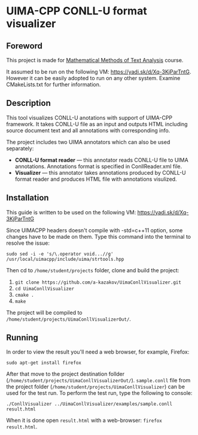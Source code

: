 # UIMA-CPP CONLL-U format visualizer

## Foreword

This project is made for [Mathematical Methods of Text Analysis](https://github.com/mathtexts/) course.

It assumed to be run on the following VM: https://yadi.sk/d/Xq-3KjParTntG. However it can be easily adopted to run on any other system. Examine CMakeLists.txt for further information.

## Description

This tool visualizes CONLL-U anotations with support of UIMA-CPP framework. 
It takes CONLL-U file as an input and outputs HTML including source document text and all annotations with corresponding info.

The project includes two UIMA annotators which can also be used separately:
* **CONLL-U format reader** — this annotator reads CONLL-U file to UIMA annotations. Annotations format is specified in ConllReader.xml file.
* **Visualizer** — this annotator takes annotations produced by CONLL-U format reader and produces HTML file with annotations visulized.

## Installation

This guide is written to be used on the following VM: https://yadi.sk/d/Xq-3KjParTntG

Since UIMACPP headers doesn't compile with -std=c++11 option, some changes have to be made on them. Type this command into the terminal to resolve the issue:

`sudo sed -i -e 's/\.operator void...//g' /usr/local/uimacpp/include/uima/strtools.hpp`

Then cd to `/home/student/projects` folder, clone and build the project:

1. `git clone https://github.com/a-kazakov/UimaConllVisualizer.git`
2. `cd UimaConllVisualizer`
3. `cmake .`
4. `make`

The project will be compiled to `/home/student/projects/UimaConllVisualizerOut/`.

## Running

In order to view the result you'll need a web browser, for example, Firefox:

`sudo apt-get install firefox`

After that move to the project destination follder (`/home/student/projects/UimaConllVisualizerOut/`).
`sample.conll` file from the project folder (`/home/student/projects/UimaConllVisualizer`) can be used for the test run. To perform the test run, type the following to console:

`./ConllVisualizer ../UimaConllVisualizer/examples/sample.conll result.html`

When it is done open `result.html` with a web-browser: `firefox result.html`.
